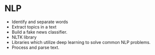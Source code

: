 # NLP
* Identify and separate words
* Extract topics in a text
* Build a fake news classifier. 
* NLTK library
* Libraries which utilize deep learning to solve common NLP problems. 
* Process and parse text.
